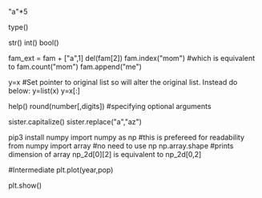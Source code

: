"a"*5

type()

str()
int()
bool()

fam_ext = fam + ["a",1]
del(fam[2])
fam.index("mom") #which is equivalent to
fam.count("mom")
fam.append("me")


y=x #Set pointer to original list so will alter the original list.  Instead do below:
y=list(x)
y=x[:]

help()
round(number[,digits]) #specifying optional arguments

sister.capitalize()
sister.replace("a","az")

pip3 install numpy
import numpy as np #this is prefereed for readability
from numpy import array  #no need to use np
np.array.shape #prints dimension of array
np_2d[0][2] is equivalent to np_2d[0,2]

#Intermediate
plt.plot(year,pop)

plt.show()

